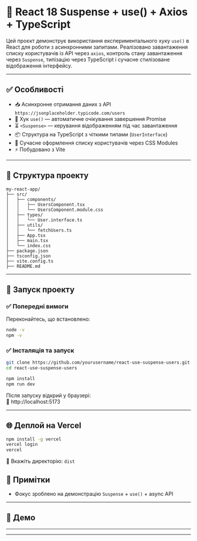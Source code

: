 # 🎯 React 18 Suspense + use() + Axios + TypeScript

Цей проєкт демонструє використання експериментального хуку `use()` в React для роботи з асинхронними запитами. Реалізовано завантаження списку користувачів із API через `axios`, контроль стану завантаження через `Suspense`, типізацію через TypeScript і сучасне стилізоване відображення інтерфейсу.

---

## ✅ Особливості

- 📥 Асинхронне отримання даних з API `https://jsonplaceholder.typicode.com/users`
- 🧠 Хук `use()` — автоматичне очікування завершення Promise
- ⏳ `<Suspense>` — керування відображенням під час завантаження
- 📦 Структура на TypeScript з чіткими типами (`UserInterface`)
- 🎨 Сучасне оформлення списку користувачів через CSS Modules
- ⚡ Побудовано з Vite

---

## 📁 Структура проекту

```
my-react-app/
├── src/
│   ├── components/
│   │   ├── UsersComponent.tsx
│   │   └── UsersComponent.module.css
│   ├── types/
│   │   └── User.interface.ts
│   ├── utils/
│   │   └── fetchUsers.ts
│   ├── App.tsx
│   ├── main.tsx
│   └── index.css
├── package.json
├── tsconfig.json
├── vite.config.ts
├── README.md
```

---

## 🚀 Запуск проекту

### ✅ Попередні вимоги

Переконайтесь, що встановлено:

```bash
node -v
npm -v
```

### ✅ Інсталяція та запуск

```bash
git clone https://github.com/yourusername/react-use-suspense-users.git
cd react-use-suspense-users

npm install
npm run dev
```

Після запуску відкрий у браузері:  
🔗 http://localhost:5173

---

## 🌐 Деплой на Vercel

```bash
npm install -g vercel
vercel login
vercel
```

🔹 Вкажіть директорію: `dist`



## 📌 Примітки

- Фокус зроблено на демонстрацію `Suspense` + `use()` + async API

---

## 🔗 Демо

****

---

